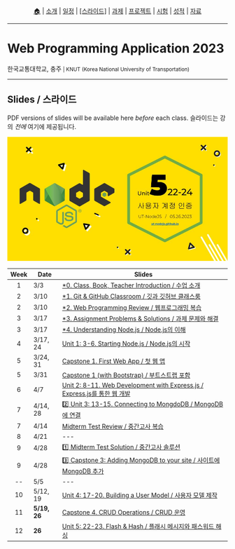 <p id="menu" align="center">
  <a href="https://ut-nodejs.github.io" title="Home">🏠</a> |
  <a href="about.html" title="About">소개</a> |
  <a href="/schedule.html" title="Schedule">일정</a> |
  <a href="/slides.html" title="Slides"><u>[스라이드]</u></a> |
  <a href="/assignments.html" title="Assignments">과제</a> |
  <a href="/project.html" title="Project">프로젝트</a> |
  <a href="/tests.html" title="Tests">시험</a> |
  <a href="/grading.html" title="Grading">성적</a> |
  <a href="/resources.html" title="Resources">자료</a>
  <!-- <a href="https://pollev.com/aarons007" title="PollEverywhere">설문↗️</a> -->
</p>

---

# Web Programming Application 2023

<p>한국교통대학교, 충주<small> | KNUT (Korea National University of Transportation)</small></p>

---

## Slides / 스라이드

PDF versions of slides will be available here _before_ each class. 슬라이드는 강의 _전에_ 여기에 제공됩니다.

![this-week](/img/gh-pages/slides-covers/5.22-flash-and-hash.jpg)

| Week | Date         | Slides                                                                                                                  |
| :--: | ------------ | ----------------------------------------------------------------------------------------------------------------------- |
|  1   | 3/3          | [\*0. Class, Book, Teacher Introduction / 수업 소개](/slides/0.0a-class-introduction.pdf)                               |
|  2   | 3/10         | [\*1. Git & GitHub Classroom / 깃과 깃허브 클래스룸](/slides/0.0b-git-github-classroom.pdf)                             |
|  2   | 3/10         | [\*2. Web Programming Review / 웹프로그래밍 복습](/slides/0.0c-web-programming-review.pdf)                              |
|  3   | 3/17         | [\*3. Assignment Problems & Solutions / 과제 문제와 해결](/slides/0.0d-assignment-problems-solutions.pdf)               |
|  3   | 3/17         | [\*4. Understanding Node.js / Node.js의 이해](/slides/0.1-2-understanding-node.pdf)                                     |
|  4   | 3/17, 24     | [Unit 1: 3-6. Starting Node.js / Node.js의 시작](/slides/1.3-6-starting-nodejs.pdf)                                     |
|  5   | 3/24, 31     | [Capstone 1. First Web App / 첫 웹 앱](/slides/1.7-first-web-app.pdf)                                                   |
|  5   | 3/31         | [Capstone 1 (with Bootstrap) / 부트스트랩 포함](/slides/1.7b-first-web-app-bootstrap.pdf)                               |
|  6   | 4/7          | [Unit 2: 8-11. Web Development with Express.js / Express.js를 통한 웹 개발](/slides/2.8-11-express-web-development.pdf) |
|  7   | 4/14, 28     | [2️⃣ Unit 3: 13-15. Connecting to MongdoDB / MongoDB에 연결](/slides/3.13-15-connecting-mongodb.pdf)                     |
|  7   | 4/14         | [Midterm Test Review / 중간고사 복습](/midterm.html)                                                                    |
|  8   | 4/21         | ---                                                                                                                     |
|  9   | 4/28         | [1️⃣ Midterm Test Solution / 중간고사 솔루션](/slides/M-midterm-test-solution.pdf)                                       |
|  9   | 4/28         | [3️⃣ Capstone 3: Adding MongoDB to your site / 사이트에 MongoDB 추가](/slides/3.16-mongo-capstone.pdf)                   |
|  --  | 5/5          | ---                                                                                                                     |
|  10  | 5/12, 19     | [Unit 4: 17-20. Building a User Model / 사용자 모델 제작](/slides/4.17-building-user-model.pdf)                         |
|  11  | **5/19, 26** | [Capstone 4. CRUD Operations / CRUD 운영](/slides/4.21-crud-capstone.pdf)                                               |
|  12  | **26**       | [Unit 5: 22-23. Flash & Hash / 플래시 메시지와 패스워드 해싱](/slides/5.22-flash-and-hash.pdf)                          |
